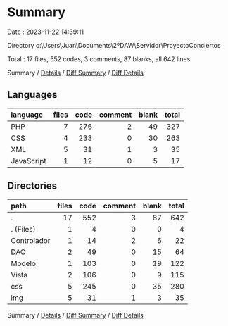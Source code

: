 # Summary

Date : 2023-11-22 14:39:11

Directory c:\\Users\\Juan\\Documents\\2ºDAW\\Servidor\\ProyectoConciertos

Total : 17 files,  552 codes, 3 comments, 87 blanks, all 642 lines

Summary / [Details](details.md) / [Diff Summary](diff.md) / [Diff Details](diff-details.md)

## Languages
| language | files | code | comment | blank | total |
| :--- | ---: | ---: | ---: | ---: | ---: |
| PHP | 7 | 276 | 2 | 49 | 327 |
| CSS | 4 | 233 | 0 | 30 | 263 |
| XML | 5 | 31 | 1 | 3 | 35 |
| JavaScript | 1 | 12 | 0 | 5 | 17 |

## Directories
| path | files | code | comment | blank | total |
| :--- | ---: | ---: | ---: | ---: | ---: |
| . | 17 | 552 | 3 | 87 | 642 |
| . (Files) | 1 | 4 | 0 | 0 | 4 |
| Controlador | 1 | 14 | 2 | 6 | 22 |
| DAO | 2 | 49 | 0 | 15 | 64 |
| Modelo | 1 | 103 | 0 | 19 | 122 |
| Vista | 2 | 106 | 0 | 9 | 115 |
| css | 5 | 245 | 0 | 35 | 280 |
| img | 5 | 31 | 1 | 3 | 35 |

Summary / [Details](details.md) / [Diff Summary](diff.md) / [Diff Details](diff-details.md)
